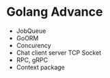 # Golang Advance
- JobQueue
- GoORM
- Concurency
- Chat client server TCP Socket
- RPC, gRPC
- Context package
